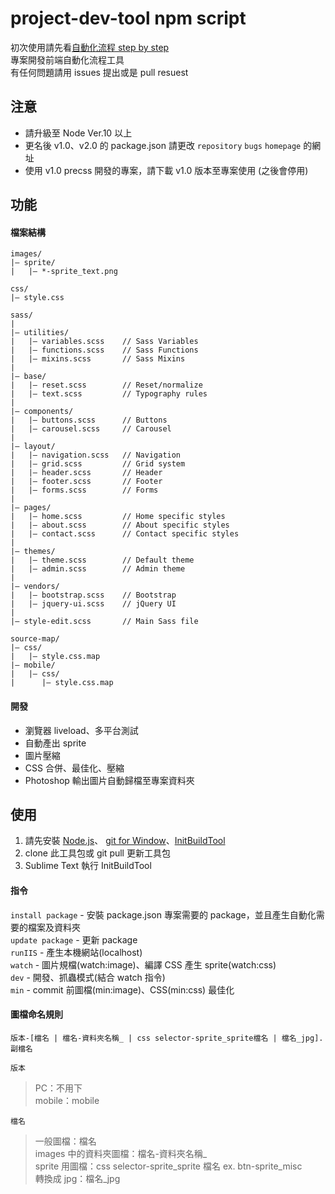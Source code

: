 # project-dev-tool npm script

初次使用請先看[自動化流程 step by step](https://hackmd.io/s/S1ohqCzN)  
專案開發前端自動化流程工具  
有任何問題請用 issues 提出或是 pull resuest

## 注意

- 請升級至 Node Ver.10 以上
- 更名後 v1.0、v2.0 的 package.json 請更改 `repository` `bugs` `homepage` 的網址
- 使用 v1.0 precss 開發的專案，請下載 v1.0 版本至專案使用 (之後會停用)

## 功能

#### 檔案結構

```
images/
|– sprite/
|   |– *-sprite_text.png

css/
|– style.css

sass/
|
|– utilities/
|   |– variables.scss    // Sass Variables
|   |– functions.scss    // Sass Functions
|   |– mixins.scss       // Sass Mixins
|
|– base/
|   |– reset.scss        // Reset/normalize
|   |– text.scss         // Typography rules
|
|– components/
|   |– buttons.scss      // Buttons
|   |– carousel.scss     // Carousel
|
|– layout/
|   |– navigation.scss   // Navigation
|   |– grid.scss         // Grid system
|   |– header.scss       // Header
|   |– footer.scss       // Footer
|   |– forms.scss        // Forms
|
|– pages/
|   |– home.scss         // Home specific styles
|   |– about.scss        // About specific styles
|   |– contact.scss      // Contact specific styles
|
|– themes/
|   |– theme.scss        // Default theme
|   |– admin.scss        // Admin theme
|
|– vendors/
|   |– bootstrap.scss    // Bootstrap
|   |– jquery-ui.scss    // jQuery UI
|
|– style-edit.scss       // Main Sass file

source-map/
|– css/
|   |– style.css.map
|– mobile/
|   |– css/
|      |– style.css.map
```

#### 開發

- 瀏覽器 liveload、多平台測試
- 自動產出 sprite
- 圖片壓縮
- CSS 合併、最佳化、壓縮
- Photoshop 輸出圖片自動歸檔至專案資料夾

## 使用

1. 請先安裝 [Node.js][d51f406f]、 [git for Window][2502918c]、[InitBuildTool][3]
2. clone 此工具包或 git pull 更新工具包
3. Sublime Text 執行 InitBuildTool

[d51f406f]: https://nodejs.org/en/ 'Node.js'
[2502918c]: https://git-scm.com/ 'git for Window'
[3]: https://github.com/isobartw-dev/InitBuildTool 'InitBuildTool'

#### 指令

`install package` - 安裝 package.json 專案需要的 package，並且產生自動化需要的檔案及資料夾  
`update package` - 更新 package  
`runIIS` - 產生本機網站(localhost)  
`watch` - 圖片規檔(watch:image)、編譯 CSS 產生 sprite(watch:css)  
`dev` - 開發、抓蟲模式(結合 watch 指令)  
`min` - commit 前圖檔(min:image)、CSS(min:css) 最佳化

#### 圖檔命名規則

```
版本-[檔名 | 檔名-資料夾名稱_ | css selector-sprite_sprite檔名 | 檔名_jpg].副檔名
```

`版本`

> PC：不用下  
> mobile：mobile

`檔名`

> 一般圖檔：檔名  
> images 中的資料夾圖檔：檔名-資料夾名稱\_  
> sprite 用圖檔：css selector-sprite_sprite 檔名 ex. btn-sprite_misc  
> 轉換成 jpg：檔名\_jpg
